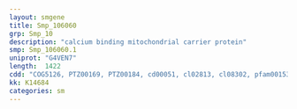 ```yaml
---
layout: smgene
title: Smp_106060
grp: Smp_10
description: "calcium binding mitochondrial carrier protein"
smp: Smp_106060.1
uniprot: "G4VEN7"
length:  1422
cdd: "COG5126, PTZ00169, PTZ00184, cd00051, cl02813, cl08302, pfam00153, pfam13499, pfam13833"
kk: K14684
categories: sm
---
```

